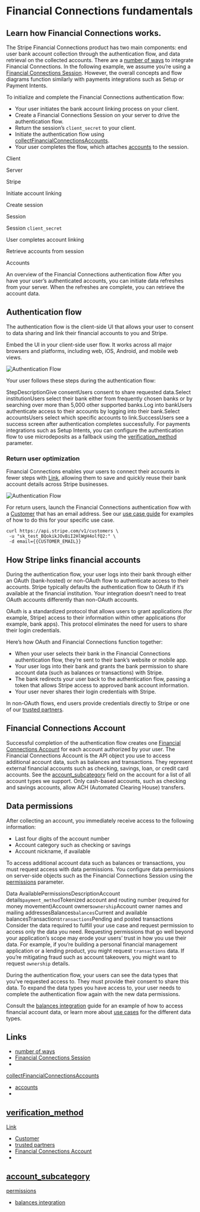 # Financial Connections fundamentals

## Learn how Financial Connections works.

The Stripe Financial Connections product has two main components: end user bank
account collection through the authentication flow, and data retrieval on the
collected accounts. There are a [number of
ways](https://docs.stripe.com/financial-connections/use-cases) to integrate
Financial Connections. In the following example, we assume you’re using a
[Financial Connections
Session](https://docs.stripe.com/api/financial_connections/sessions). However,
the overall concepts and flow diagrams function similarly with payments
integrations such as Setup or Payment Intents.

To initialize and complete the Financial Connections authentication flow:

- Your user initiates the bank account linking process on your client.
- Create a Financial Connections Session on your server to drive the
authentication flow.
- Return the session’s `client_secret` to your client.
- Initiate the authentication flow using
[collectFinancialConnectionsAccounts](https://docs.stripe.com/js/financial_connections/collect_financial_connections_accounts).
- Your user completes the flow, which attaches
[accounts](https://docs.stripe.com/api/financial_connections/accounts) to the
session.

Client

Server

Stripe

Initiate account linking

Create session

Session

Session `client_secret`

User completes account linking

Retrieve accounts from session

Accounts

An overview of the Financial Connections authentication flow
After you have your user’s authenticated accounts, you can initiate data
refreshes from your server. When the refreshes are complete, you can retrieve
the account data.

## Authentication flow

The authentication flow is the client-side UI that allows your user to consent
to data sharing and link their financial accounts to you and Stripe.

Embed the UI in your client-side user flow. It works across all major browsers
and platforms, including web, iOS, Android, and mobile web views.

![Authentication
Flow](https://b.stripecdn.com/docs-statics-srv/assets/canonical-flow-v3.e0b5244b9d16ed2e03e6ed656e5ab1df.png)

Your user follows these steps during the authentication flow:

StepDescriptionGive consentUsers consent to share requested data.Select
institutionUsers select their bank either from frequently chosen banks or by
searching over more than 5,000 other supported banks.Log into bankUsers
authenticate access to their accounts by logging into their bank.Select
accountsUsers select which specific accounts to link.SuccessUsers see a success
screen after authentication completes successfully.
For payments integrations such as Setup Intents, you can configure the
authentication flow to use microdeposits as a fallback using the
[verification_method](https://docs.stripe.com/api/setup_intents/create#create_setup_intent-payment_method_options-us_bank_account-verification_method)
parameter.

### Return user optimization

Financial Connections enables your users to connect their accounts in fewer
steps with
[Link](https://support.stripe.com/questions/link-for-financial-connections-support-for-businesses),
allowing them to save and quickly reuse their bank account details across Stripe
businesses.

![Authentication
Flow](https://b.stripecdn.com/docs-statics-srv/assets/return-user-flow-v3.5a17b62098a2cfb95d42bfe37f641d1e.png)

For return users, launch the Financial Connections authentication flow with a
[Customer](https://docs.stripe.com/api/customers) that has an email address. See
our [use case guide](https://docs.stripe.com/financial-connections/use-cases)
for examples of how to do this for your specific use case.

```
curl https://api.stripe.com/v1/customers \
 -u "sk_test_BQokikJOvBiI2HlWgH4olfQ2:" \
 -d email={{CUSTOMER_EMAIL}}
```

## How Stripe links financial accounts

During the authentication flow, your user logs into their bank through either an
OAuth (bank-hosted) or non-OAuth flow to authenticate access to their accounts.
Stripe typically defaults the authentication flow to OAuth if it’s available at
the financial institution. Your integration doesn’t need to treat OAuth accounts
differently than non-OAuth accounts.

OAuth is a standardized protocol that allows users to grant applications (for
example, Stripe) access to their information within other applications (for
example, bank apps). This protocol eliminates the need for users to share their
login credentials.

Here’s how OAuth and Financial Connections function together:

- When your user selects their bank in the Financial Connections authentication
flow, they’re sent to their bank’s website or mobile app.
- Your user logs into their bank and grants the bank permission to share account
data (such as balances or transactions) with Stripe.
- The bank redirects your user back to the authentication flow, passing a token
that allows Stripe access to approved bank account information.
- Your user never shares their login credentials with Stripe.

In non-OAuth flows, end users provide credentials directly to Stripe or one of
our [trusted
partners](https://support.stripe.com/questions/what-is-the-relationship-between-stripe-and-stripe-s-service-providers).

## Financial Connections Account

Successful completion of the authentication flow creates one [Financial
Connections
Account](https://docs.stripe.com/api/financial_connections/accounts/object) for
each account authorized by your user. The Financial Connections Account is the
API object you use to access additional account data, such as balances and
transactions. They represent external financial accounts such as checking,
savings, loan, or credit card accounts. See the
[account_subcategory](https://docs.stripe.com/api/financial_connections/accounts/object#financial_connections_account_object-subcategory)
field on the account for a list of all account types we support. Only cash-based
accounts, such as checking and savings accounts, allow ACH (Automated Clearing
House) transfers.

## Data permissions

After collecting an account, you immediately receive access to the following
information:

- Last four digits of the account number
- Account category such as checking or savings
- Account nickname, if available

To access additional account data such as balances or transactions, you must
request access with data permissions. You configure data permissions on
server-side objects such as the Financial Connections Session using the
[permissions](https://docs.stripe.com/api/financial_connections/sessions/create#financial_connections_create_session-permissions)
parameter.

Data AvailablePermissionsDescriptionAccount details`payment_method`Tokenized
account and routing number (required for money movement)Account
owners`ownership`Account owner names and mailing
addressesBalances`balances`Current and available
balancesTransactions`transactions`Pending and posted transactions
Consider the data required to fulfill your use case and request permission to
access only the data you need. Requesting permissions that go well beyond your
application’s scope may erode your users’ trust in how you use their data. For
example, if you’re building a personal financial management application or a
lending product, you might request `transactions` data. If you’re mitigating
fraud such as account takeovers, you might want to request `ownership` details.

During the authentication flow, your users can see the data types that you’ve
requested access to. They must provide their consent to share this data. To
expand the data types you have access to, your user needs to complete the
authentication flow again with the new data permissions.

Consult the [balances
integration](https://docs.stripe.com/financial-connections/balances) guide for
an example of how to access financial account data, or learn more about [use
cases](https://docs.stripe.com/financial-connections/use-cases) for the
different data types.

## Links

- [number of ways](https://docs.stripe.com/financial-connections/use-cases)
- [Financial Connections
Session](https://docs.stripe.com/api/financial_connections/sessions)
-
[collectFinancialConnectionsAccounts](https://docs.stripe.com/js/financial_connections/collect_financial_connections_accounts)
- [accounts](https://docs.stripe.com/api/financial_connections/accounts)
-
[verification_method](https://docs.stripe.com/api/setup_intents/create#create_setup_intent-payment_method_options-us_bank_account-verification_method)
-
[Link](https://support.stripe.com/questions/link-for-financial-connections-support-for-businesses)
- [Customer](https://docs.stripe.com/api/customers)
- [trusted
partners](https://support.stripe.com/questions/what-is-the-relationship-between-stripe-and-stripe-s-service-providers)
- [Financial Connections
Account](https://docs.stripe.com/api/financial_connections/accounts/object)
-
[account_subcategory](https://docs.stripe.com/api/financial_connections/accounts/object#financial_connections_account_object-subcategory)
-
[permissions](https://docs.stripe.com/api/financial_connections/sessions/create#financial_connections_create_session-permissions)
- [balances integration](https://docs.stripe.com/financial-connections/balances)
